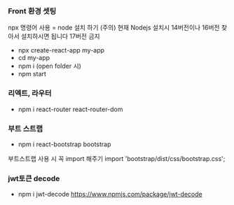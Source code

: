 ### Front 환경 셋팅
 npx 명령어 사용 = node 설치 하기
 (주의) 현재 Nodejs 설치시 14버전이나 16버전 찾아서 설치하시면 됩니다 17버전 금지 
 - npx create-react-app my-app
 - cd my-app
 - npm i (open folder 시)
 - npm start

### 리엑트, 라우터
 - npm i react-router react-router-dom

### 부트 스트랩
 - npm i react-bootstrap bootstrap

 부트스트랩 사용 시 꼭 import 해주기
 import 'bootstrap/dist/css/bootstrap.css';

 ### jwt토큰 decode
 - npm i jwt-decode
 https://www.npmjs.com/package/jwt-decode
